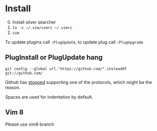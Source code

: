 # Install

0. Install silver searcher
1. `ln -s ~/.vim/vimrc ~/.vimrc`
2. `vim`

To update plugins call `:PlugUpdate`, to update plug call `:PlugUpgrade`

## PlugInstall or PlugUpdate hang

```
git config --global url."https://github.com/".insteadOf git://github.com/
```

Github has [stopped](https://itsmycode.com/the-unauthenticated-git-protocol-on-port-9418-is-no-longer-supported)
supporting one of the protocols, which might be the reason.

Spaces are used for indentation by default.

## Vim 8

Please use vim8 branch
